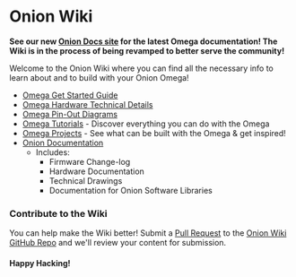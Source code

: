 # Onion Wiki

**See our new [Onion Docs site](https://docs.onion.io) for the latest Omega documentation! The Wiki is in the process of being revamped to better serve the community!**

Welcome to the Onion Wiki where you can find all the necessary info to learn about and to build with your Onion Omega!

* [Omega Get Started Guide](./Get-Started)
* [Omega Hardware Technical Details](./Documentation/Hardware/Omega-Hardware)
* [Omega Pin-Out Diagrams](./Documentation/Hardware/Pinout-Diagram)
* [Omega Tutorials](./Tutorials/Contents) - Discover everything you can do with the Omega
* [Omega Projects](./Projects/Contents) - See what can be built with the Omega & get inspired!
* [Onion Documentation](./Documentation/Contents)
  * Includes:
    * Firmware Change-log
    * Hardware Documentation
    * Technical Drawings
    * Documentation for Onion Software Libraries


### Contribute to the Wiki

You can help make the Wiki better! Submit a [Pull Request](https://help.github.com/articles/creating-a-pull-request/) to the [Onion Wiki GitHub Repo](https://github.com/OnionIoT/wiki) and we'll review your content for submission.



#### Happy Hacking!
